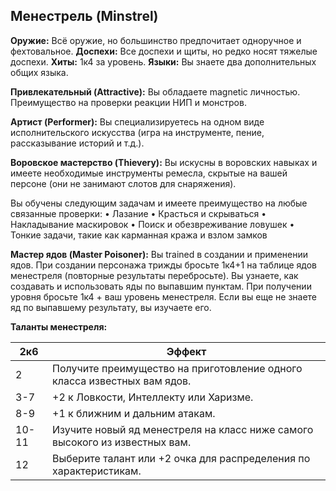 ## Менестрель (Minstrel)
**Оружие:** Всё оружие, но большинство предпочитает одноручное и фехтовальное.
**Доспехи:** Все доспехи и щиты, но редко носят тяжелые доспехи.
**Хиты:** 1к4 за уровень.
**Языки:** Вы знаете два дополнительных общих языка.

**Привлекательный (Attractive):** Вы обладаете magnetic личностью. Преимущество на проверки реакции НИП и монстров.

**Артист (Performer):** Вы специализируетесь на одном виде исполнительского искусства (игра на инструменте, пение, рассказывание историй и т.д.).

**Воровское мастерство (Thievery):** Вы искусны в воровских навыках и имеете необходимые инструменты ремесла, скрытые на вашей персоне (они не занимают слотов для снаряжения).

Вы обучены следующим задачам и имеете преимущество на любые связанные проверки:
• Лазание
• Красться и скрываться
• Накладывание маскировок
• Поиск и обезвреживание ловушек
• Тонкие задачи, такие как карманная кража и взлом замков

**Мастер ядов (Master Poisoner):** Вы trained в создании и применении ядов. При создании персонажа трижды бросьте 1к4+1 на таблице ядов менестреля (повторные результаты перебросьте). Вы узнаете, как создавать и использовать яды по выпавшим пунктам. При получении уровня бросьте 1к4 + ваш уровень менестреля. Если вы еще не знаете яд по выпавшему результату, вы изучаете его.

**Таланты менестреля:**

| 2к6 | Эффект |
|-----|--------|
| 2   | Получите преимущество на приготовление одного класса известных вам ядов. |
| 3-7 | +2 к Ловкости, Интеллекту или Харизме. |
| 8-9 | +1 к ближним и дальним атакам. |
| 10-11 | Изучите новый яд менестреля на класс ниже самого высокого из известных вам. |
| 12 | Выберите талант или +2 очка для распределения по характеристикам. |